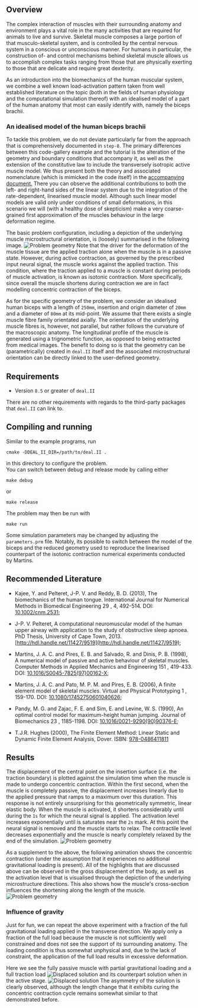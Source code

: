 ## Overview
The complex interaction of muscles with their surrounding anatomy and
environment plays a vital role in the many activities that are required for
animals to live and survive.
Skeletal muscle composes a large portion of that musculo-skeletal
system, and is controlled by the central nervous system in a conscious or
unconscious manner.
For humans in particular, the construction of- and control mechanisms behind
skeletal muscle allows us to accomplish complex tasks ranging from those
that are physically exerting to those that are delicate and require great
dexterity.

As an introduction into the biomechanics of the human muscular system, we
combine a well known load-activation pattern taken from well established
literature on the topic (both in the fields of human physiology and the
computational simulation thereof) with an idealised model of a part of the
human anatomy that most can easily identify with, namely the biceps brachii.

### An idealised model of the human biceps brachii
To tackle this problem, we do not deviate particularly far from the approach
that is comprehensively documented in `step-8`.
The primary differences between this code-gallery example and the tutorial
is the alteration of the geometry and boundary conditions that accompany it,
as well as the extension of the constitutive law to include the transversely
isotropic active muscle model.
We thus present both the theory and associated nomenclature (which is
mimicked in the code itself) in the
[accompanying document.](./doc/theory/theory-linear_elastic_active_muscle_model.pdf)
There you can observe the additional contributions to both the left- and
right-hand sides of the linear system due to the integration of the
rate-dependent, linearised muscle model.
Although such linear model models are valid only under conditions of small
deformations, in this scenario we will (with a healthy dose of skepticism)
make a very coarse-grained first approximation of the muscles behaviour in
the large deformation regime.

The basic problem configuration, including a depiction of the underlying
muscle microstructural orientation, is (loosely) summarised in the following
image.
![Problem geometry](./doc/geometry/geometry.png)
Note that the driver for the deformation of the muscle tissue are the applied
traction alone when the muscle is in a passive state.
However, during active contraction, as governed by the prescribed input
neural signal, the muscle works against the applied traction.
This condition, where the traction applied to a muscle is constant during
periods of muscle activation, is known as isotonic contraction.
More specifically, since overall the muscle shortens during contraction we
are in fact modelling concentric contraction of the biceps.

As for the specific geometry of the problem, we consider an idealised human
biceps with a length of `250mm`, insertion and origin diameter of `20mm` and
a diameter of `80mm` at its mid-point.
We assume that there exists a single muscle fibre family orientated axially.
The orientation of the underlying muscle fibres is, however, not parallel,
but rather follows the curvature of the macroscopic anatomy.
The longitudinal profile of the muscle is generated using a trignometric
function, as opposed to being extracted from medical images.
The benefit to doing so is that the geometry can be (parametrically) created
in `deal.II` itself and the associated microstructural orientation can be
directly linked to the user-defined geometry.

## Requirements
* Version `8.5` or greater of `deal.II`

There are no other requirements with regards to the third-party packages that
`deal.II` can link to.


## Compiling and running
Similar to the example programs, run
```
cmake -DDEAL_II_DIR=/path/to/deal.II .
```
in this directory to configure the problem.  
You can switch between debug and release mode by calling either
```
make debug
```
or
```
make release
```
The problem may then be run with
```
make run
```

Some simulation parameters may be changed by adjusting the `parameters.prm`
file.
Notably, its possible to switch between the model of the biceps and the
reduced geometry used to reproduce the linearised counterpart of the isotonic
contraction numerical experiments conducted by Martins.


## Recommended Literature
* Kajee, Y. and Pelteret, J-P. V. and Reddy, B. D. (2013),
The biomechanics of the human tongue.
International Journal for Numerical Methods in Biomedical Engineering
29 , 4, 492-514.
DOI: [10.1002/cnm.2531](http://doi.org/10.1002/cnm.2531);

* J-P. V. Pelteret, A computational neuromuscular model of the human upper airway with application to the study of obstructive sleep apnoea. PhD Thesis, University of Cape Town, 2013. [http://hdl.handle.net/11427/9519](http://hdl.handle.net/11427/9519);

* Martins, J. A. C. and Pires, E. B. and Salvado, R. and Dinis, P. B. (1998),
A numerical model of passive and active behaviour of skeletal muscles.
Computer Methods in Applied Mechanics and Engineering
151 , 419-433.
DOI: [10.1016/S0045-7825(97)00162-X](http://doi.org/10.1016/S0045-7825(97)00162-X);

* Martins, J. A. C. and Pato, M. P. M. and Pires, E. B. (2006),
A finite element model of skeletal muscles. Virtual and Physical Prototyping
1 , 159-170.
DOI: [10.1080/17452750601040626](http://doi.org/10.1080/17452750601040626);

* Pandy, M. G. and Zajac, F. E. and Sim, E. and Levine, W. S. (1990),
An optimal control model for maximum-height human jumping.
Journal of Biomechanics
23 , 1185-1198.
DOI: [10.1016/0021-9290(90)90376-E](http://doi.org/10.1016/0021-9290(90)90376-E);

* T.J.R. Hughes (2000),
The Finite Element Method: Linear Static and Dynamic Finite Element Analysis, Dover.
ISBN: [978-0486411811](http://store.doverpublications.com/0486411818.html)


## Results
The displacement of the central point on the insertion surface (i.e. the
traction boundary) is plotted against the simulation time when the muscle
is made to undergo concentric contraction.
Within the first second, when the muscle is completely passive, the
displacement increases linearly due to the applied pressure that ramps to a
maximum over this duration.
This response is not entirely unsurprising for this geometrically symmetric,
linear elastic body.
When the muscle is activated, it shortens considerably until during the `1s`
for which the neural signal is applied.
The activation level increases exponentially until is saturates near the
`2s` mark.
At this point the neural signal is removed and the muscle starts to relax.
The contractile level decreases exponentially and the muscle is nearly
completely relaxed by the end of the simulation.
![Problem geometry](./doc/results/results.png)

As a supplement to the above, the following animation shows the concentric
contraction (under the assumption that it experiences no additional
gravitational loading is present).
All of the highlights that are discussed above can be observed in the
gross displacement of the body, as well as the activation level that is
visualised through the depiction of the underlying microstructure directions.
This also shows how the muscle's cross-section influences the shortening
along the length of the muscle.
![Problem geometry](./doc/results/biceps-no_gravity-concentric_contraction.gif)


### Influence of gravity
Just for fun, we can repeat the above experiment with a fraction of the full
gravitational loading applied in the transverse direction.
We apply only a fraction of the full load because the muscle is not sufficiently
well constrained and does not see the support of its surrounding anatomy.
The loading condition is thus somewhat unphysical and, due to the lack of
constraint, the application of the full load results in excessive deformation.

Here we see the fully passive muscle with partial gravitational loading and a
full traction load
![Displaced solution](./doc/results/biceps-gravity-traction-passive.png)
and its counterpart solution when in the active stage.
![Displaced solution](./doc/results/biceps-gravity-traction-active.png)
The asymmetry of the solution is clearly observed, although the length change
that it exhibits curing the concentric contraction cycle remains somewhat
similar to that demonstrated before.
